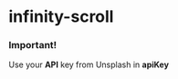 # infinity-scroll
 
<h3 color:red>Important!</h3>

<p>Use your <b>API</b> key from Unsplash in <b>apiKey</b><p>
